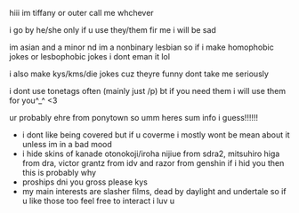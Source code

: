 hiii im tiffany or outer call me whchever

i go by he/she only if u use they/them fir me i will be sad

im asian and a minor nd im a nonbinary lesbian so if i make homophobic jokes or lesbophobic jokes i dont eman it lol

i also make kys/kms/die jokes cuz theyre funny dont take me seriously

i dont use tonetags often (mainly just /p) bt if you need them i will use them for you^_^ <3

ur probably ehre from ponytown so umm heres sum info i guess!!!!!!
- i dont like being covered but if u coverme i mostly wont be mean about it unless im in a bad mood
- i hide skins of kanade otonokoji/iroha nijiue from sdra2, mitsuhiro higa from dra, victor grantz from idv and razor from genshin if i hid you then this is probably why 
- proships dni you gross please kys
- my main interests are slasher films, dead by daylight and undertale so if u like those too feel free to interact i luv u

<!--
**BILLYLENZ/BILLYLENZ** is a ✨ _special_ ✨ repository because its `README.md` (this file) appears on your GitHub profile.

Here are some ideas to get you started:

- 🔭 I’m currently working on ...
- 🌱 I’m currently learning ...
- 👯 I’m looking to collaborate on ...
- 🤔 I’m looking for help with ...
- 💬 Ask me about ...
- 📫 How to reach me: ...
- 😄 Pronouns: ...
- ⚡ Fun fact: ...
-->
